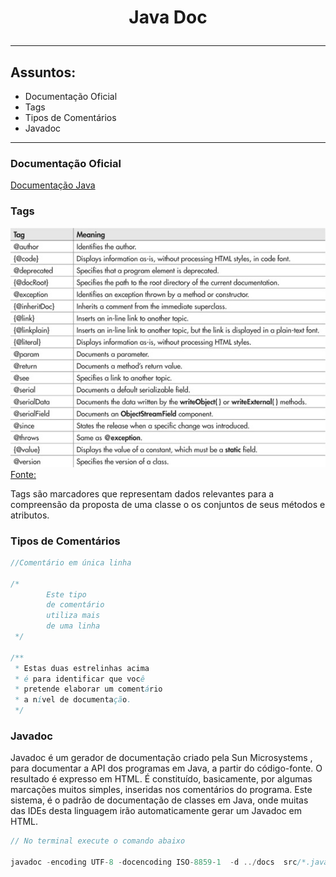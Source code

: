 # <p style="text-align: center"> Java Doc</p>

---

## Assuntos: 
* Documentação Oficial
* Tags
* Tipos de Comentários
* Javadoc

---

### Documentação Oficial

[Documentação Java](https://docs.oracle.com/en/java/)

### Tags
![img.png](img.png)
[Fonte:](https://www.oreilly.com/library/view/java-a-beginners/9780071606325/appblev1sec1.html)

Tags são marcadores que representam dados relevantes para a compreensão da proposta de uma classe o os conjuntos de seus métodos e atributos.

### Tipos de Comentários

~~~java
//Comentário em única linha

/*
        Este tipo 
        de comentário
        utiliza mais 
        de uma linha
 */

/**
 * Estas duas estrelinhas acima
 * é para identificar que você
 * pretende elaborar um comentário
 * a nível de documentação.
 */
~~~

### Javadoc
Javadoc é um gerador de documentação criado pela Sun Microsystems , para documentar a API dos programas em Java, a partir do código-fonte. O resultado é expresso em HTML. É constituído, basicamente, por algumas marcações muitos simples, inseridas nos comentários do programa.
Este sistema, é o padrão de documentação de classes em Java, onde muitas das IDEs desta linguagem irão automaticamente gerar um Javadoc em HTML.

~~~java
// No terminal execute o comando abaixo

javadoc -encoding UTF-8 -docencoding ISO-8859-1  -d ../docs  src/*.java
~~~